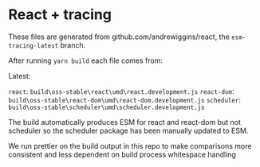 # React + tracing

These files are generated from github.com/andrewiggins/react, the `esm-tracing-latest` branch.

After running `yarn build` each file comes from:

Latest:

`react`: `build\oss-stable\react\umd\react.development.js`
`react-dom`: `build\oss-stable\react-dom\umd\react-dom.development.js`
`scheduler`: `build\oss-stable\scheduler\umd\scheduler.development.js`

The build automatically produces ESM for react and react-dom but not scheduler
so the scheduler package has been manually updated to ESM.

We run prettier on the build output in this repo to make comparisons more
consistent and less dependent on build process whitespace handling
